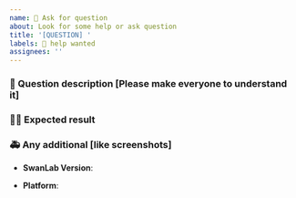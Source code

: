 ```yaml
---
name: 🙋 Ask for question
about: Look for some help or ask question
title: '[QUESTION] '
labels: 🙋 help wanted
assignees: ''
---
```


### 🤔 Question description [Please make everyone to understand it]



### 🧑‍💻 Expected result



### 🚑 Any additional [like screenshots]

- **SwanLab Version**:

- **Platform**:
